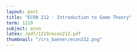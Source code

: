 ```yaml
---
layout: post
title: "ECON 212 - Introduction to Game Theory"
term: 1219
subject: econ
latex: /pdf/1219/econ212.pdf
thumbnail: "/crs_banner/econ212.png"
---
```




